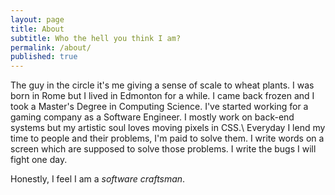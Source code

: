 ```yaml
---
layout: page
title: About
subtitle: Who the hell you think I am?
permalink: /about/
published: true
---
```


The guy in the circle it's me giving a sense of scale to wheat plants. I was born in Rome but I lived in Edmonton for a while. I came back frozen and I took a Master's Degree in Computing Science. I've started working for a gaming company as a Software Engineer. I mostly work on back-end systems but my artistic soul loves moving pixels in CSS.\\
Everyday I lend my time to people and their problems, I'm paid to solve them. I write words on a screen which are supposed to solve those problems. I write the bugs I will fight one day.    

Honestly, I feel I am a *software craftsman*.